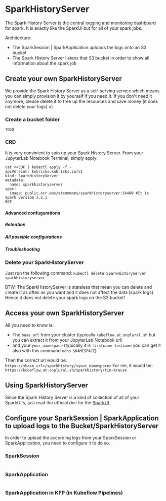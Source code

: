 # SparkHistoryServer

The Spark History Server is the central logging and monitoring dashboard for spark. It is exactly like the SparkUI but for all of your spark jobs.

Architecture:
- The SparkSession | SparkApplication uploads the logs onto an S3 bucket
- The Spark History Server listens that S3 bucket in order to show all information about the spark job

## Create your own SparkHistoryServer

We provide the Spark History Server as a self-serving service which means you can simply provision it by yourself if you need it. If you don't need it anymore, please delete it to free up the resources and save money (it does not delete your logs) =)

### Create a bucket folder

```
TODO
```

### CRD

It is very convinient to spin up your Spark History Server. From your JupyterLab Notebook Terminal, simply apply:
```
cat <<EOF | kubectl apply -f -
apiVersion: kubricks.kubricks.io/v1
kind: SparkHistoryServer
metadata:
  name: sparkhistoryserver
spec:
  image: public.ecr.aws/atcommons/sparkhistoryserver:14469 #It is Spark version 3.2.1
EOF
```

#### Advanced confugurations

##### Retention

##### All possible configurations

##### Troubleshooting

### Delete your SparkHistoryServer

Just run the following command: `kubectl delete SparkHistoryServer sparkhistoryserver`

BTW: The SparkHistoryServer is stateless that mean you can delete and create it as often as you want and it does not affect the data (spark logs). Hence it does not delete your spark logs on the S3 bucket!

## Access your own SparkHistoryServer

All you need to know is:
- The `base_url` from your cluster (typically `kubeflow.at.onplural.sh` but you can extract it from your JupyterLab Notebook url)
- and your `your_namespace` (typically it is `firstname-lastname` you can get it also with this command `echo $NAMESPACE`)

Then the correct url would be: `https://<base_url>/sparkhistory/<your_namespace>`
For me, it would be: `https://kubeflow.at.onplural.sh/sparkhistory/tim-krause`

## Using SparkHistoryServer

Since the Spark History Server is a kind of collection of all of your SparkUI's, just read the official doc for the [SparkUI](https://spark.apache.org/docs/latest/web-ui.html).

## Configure your SparkSession | SparkApplication to upload logs to the Bucket/SparkHistoryServer

In order to upload the according logs from your SparkSession or SparkApplication, you need to configure it to do so.

### SparkSession

```

```

### SparkApplication

```

```

### SparkApplication in KFP (in Kubeflow Pipelines)

```

```

